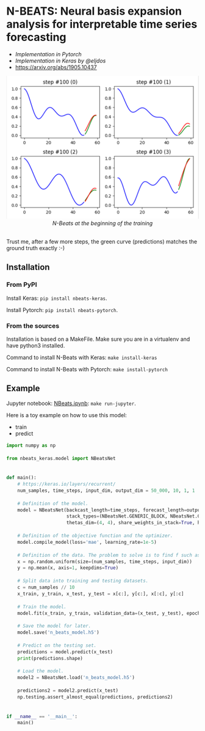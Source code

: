 # N-BEATS: Neural basis expansion analysis for interpretable time series forecasting
- *Implementation in Pytorch*
- *Implementation in Keras by @eljdos*
- https://arxiv.org/abs/1905.10437

<p align="center">
  <img src="nbeats.png" width="600"><br/>
  <i>N-Beats at the beginning of the training</i><br><br>
</p>

Trust me, after a few more steps, the green curve (predictions) matches the ground truth exactly :-)

## Installation

### From PyPI

Install Keras: `pip install nbeats-keras`.

Install Pytorch: `pip install nbeats-pytorch`.

### From the sources

Installation is based on a MakeFile. Make sure you are in a virtualenv and have python3 installed.

Command to install N-Beats with Keras: `make install-keras`

Command to install N-Beats with Pytorch: `make install-pytorch`

## Example

Jupyter notebook: [NBeats.ipynb](examples/NBeats.ipynb): `make run-jupyter`.

Here is a toy example on how to use this model:

- train
- predict

```python
import numpy as np

from nbeats_keras.model import NBeatsNet


def main():
    # https://keras.io/layers/recurrent/
    num_samples, time_steps, input_dim, output_dim = 50_000, 10, 1, 1

    # Definition of the model.
    model = NBeatsNet(backcast_length=time_steps, forecast_length=output_dim,
                      stack_types=(NBeatsNet.GENERIC_BLOCK, NBeatsNet.GENERIC_BLOCK), nb_blocks_per_stack=2,
                      thetas_dim=(4, 4), share_weights_in_stack=True, hidden_layer_units=64)

    # Definition of the objective function and the optimizer.
    model.compile_model(loss='mae', learning_rate=1e-5)

    # Definition of the data. The problem to solve is to find f such as | f(x) - y | -> 0.
    x = np.random.uniform(size=(num_samples, time_steps, input_dim))
    y = np.mean(x, axis=1, keepdims=True)

    # Split data into training and testing datasets.
    c = num_samples // 10
    x_train, y_train, x_test, y_test = x[c:], y[c:], x[:c], y[:c]

    # Train the model.
    model.fit(x_train, y_train, validation_data=(x_test, y_test), epochs=2, batch_size=128)

    # Save the model for later.
    model.save('n_beats_model.h5')

    # Predict on the testing set.
    predictions = model.predict(x_test)
    print(predictions.shape)

    # Load the model.
    model2 = NBeatsNet.load('n_beats_model.h5')

    predictions2 = model2.predict(x_test)
    np.testing.assert_almost_equal(predictions, predictions2)


if __name__ == '__main__':
    main()
```
